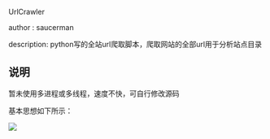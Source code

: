 UrlCrawler

author : saucerman

description: python写的全站url爬取脚本，爬取网站的全部url用于分析站点目录

## 说明

暂未使用多进程或多线程，速度不快，可自行修改源码

基本思想如下所示：

![](http://ww1.sinaimg.cn/large/005GjT4tgy1fx4i98ipkqj30ji091wev.jpg)



